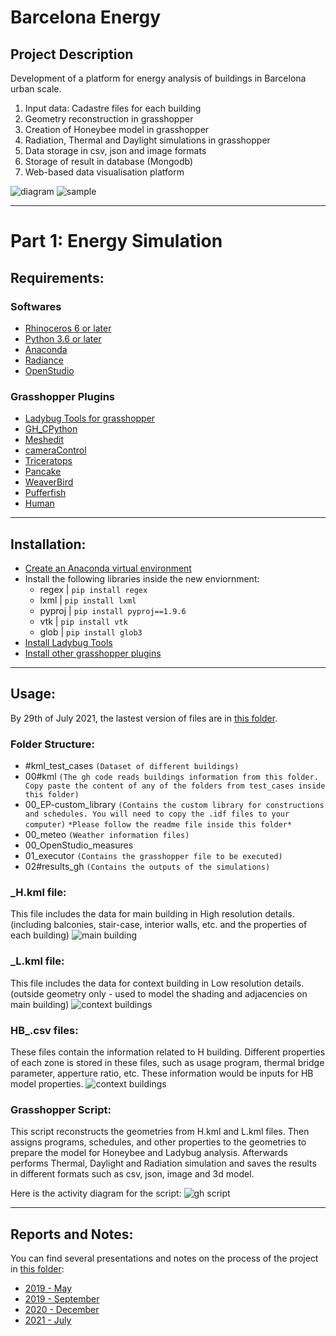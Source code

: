 # Barcelona Energy

## Project Description

Development of a platform for energy analysis of buildings in Barcelona urban scale. 

1. Input data: Cadastre files for each building
2. Geometry reconstruction in grasshopper
3. Creation of Honeybee model in grasshopper
4. Radiation, Thermal and Daylight simulations in grasshopper
5. Data storage in csv, json and image formats
6. Storage of result in database (Mongodb)
7. Web-based data visualisation platform

![diagram](media\bcn-energy-diagram.jpg)
![sample](media\sample.jpg)

***

# Part 1: Energy Simulation

## Requirements:

### Softwares
- [Rhinoceros 6 or later](https://www.rhino3d.com/)
- [Python 3.6 or later](https://www.python.org/downloads/)
- [Anaconda](https://www.anaconda.com/)
- [Radiance](https://github.com/LBNL-ETA/Radiance/releases)
- [OpenStudio](https://github.com/NREL/OpenStudio/releases)

###  Grasshopper Plugins
- [Ladybug Tools for grasshopper](https://www.food4rhino.com/en/app/ladybug-tools)
- [GH_CPython](https://www.food4rhino.com/en/app/ghcpython)
- [Meshedit](https://www.food4rhino.com/en/app/meshedit)
- [cameraControl](https://www.food4rhino.com/en/app/horster-camera-control-grasshopper)
- [Triceratops](https://www.food4rhino.com/en/app/triceratops)
- [Pancake](https://www.food4rhino.com/en/app/pancake)
- [WeaverBird](https://www.giuliopiacentino.com/weaverbird/)
- [Pufferfish](https://www.food4rhino.com/en/app/pufferfish)
- [Human](https://www.food4rhino.com/en/app/human)

***
## Installation:

- [Create an Anaconda virtual environment](https://docs.anaconda.com/anaconda/install/windows/)
- Install the following libraries inside the new enviornment:
    - regex  |  `pip install regex`
    - lxml  |  `pip install lxml`
    - pyproj |  `pip install pyproj==1.9.6`
    - vtk |  `pip install vtk`
    - glob | `pip install glob3`
- [Install Ladybug Tools](https://github.com/ladybug-tools/lbt-grasshopper/wiki/1.1-Windows-Installation-Steps)
- [Install other grasshopper plugins](https://parametricbydesign.com/grasshopper/tutorials/installing-grasshopper-and-plugins/)

***

## Usage:
By 29th of July 2021, the lastest version of files are in [this folder](https://drive.google.com/drive/folders/1J9j0oIT3NCSELpl7fSbbDkBUbCPpMzjk).


### Folder Structure:
- #kml_test_cases `(Dataset of different buildings)`
- 00#kml `(The gh code reads buildings information from this folder. Copy paste the content of any of the folders from test_cases inside this folder)`
- 00_EP-custom_library `(Contains the custom library for constructions and schedules. You will need to copy the .idf files to your computer)` `*Please follow the readme file inside this folder*`
- 00_meteo `(Weather information files)`
- 00_OpenStudio_measures 
- 01_executor `(Contains the grasshopper file to be executed)`
- 02#results_gh `(Contains the outputs of the simulations)`


### _H.kml file:
This file includes the data for main building in High resolution details. (including balconies, stair-case, interior walls, etc. and the properties of each building)
![main building](media\H_kml.jpg)


### _L.kml file:
This file includes the data for context building in Low resolution details. (outside geometry only - used to model the shading and adjacencies on main building)
![context buildings](media\L_kml.jpg)


### HB_.csv files:
These files contain the information related to H building. Different properties of each zone is stored in these files, such as usage program, thermal bridge parameter, apperture ratio, etc. These information would be inputs for HB model properties.
![context buildings](media\descriptions.jpg)

### Grasshopper Script:
This script reconstructs the geometries from H.kml and L.kml files. Then assigns programs, schedules, and other properties to the geometries to prepare the model for Honeybee and Ladybug analysis. Afterwards performs Thermal, Daylight and Radiation simulation and saves the results in different formats such as csv, json, image and 3d model.

Here is the activity diagram for the script:
![gh script](media\process_diagram.jpg)

***
## Reports and Notes:
You can find several presentations and notes on the process of the project in [this folder](https://drive.google.com/drive/folders/1W_WZUALN1KJawh8qrDOtGyWo35YGxFAQ):

- [2019 - May](https://drive.google.com/drive/folders/1i0nLwZ-XyMpy6VqS20rnYe2mUsai2n0L)
- [2019 - September](https://docs.google.com/document/d/1s0BkkXkYmjbdwFZp1dWC3KrE6cqCCbDNYwr4G7HgTcc/edit)
- [2020 - December](https://drive.google.com/drive/folders/1Yp6bYrcVhcqWTBaISY9ZcAKEtjkI1DsB)
- [2021 - July](https://drive.google.com/drive/folders/1nz9DJVmHWT8ME8vw4MWdMovLlZWR1ojt)


